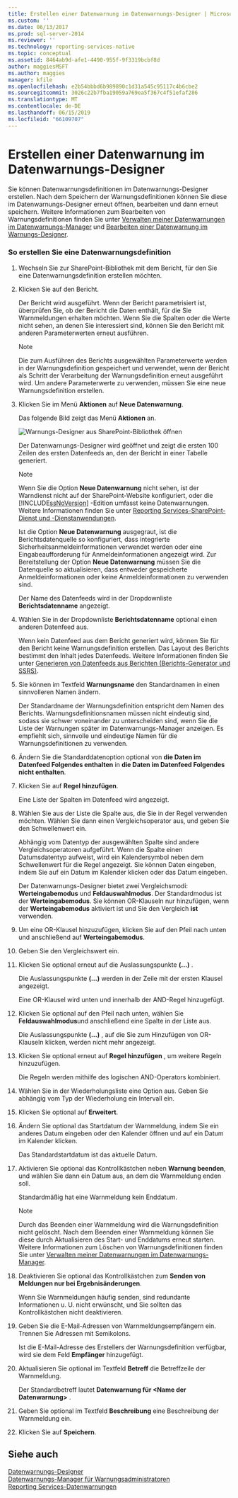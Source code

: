```yaml
---
title: Erstellen einer Datenwarnung im Datenwarnungs-Designer | Microsoft-Dokumentation
ms.custom: ''
ms.date: 06/13/2017
ms.prod: sql-server-2014
ms.reviewer: ''
ms.technology: reporting-services-native
ms.topic: conceptual
ms.assetid: 8464ab9d-afe1-4490-955f-9f3319bcbf8d
author: maggiesMSFT
ms.author: maggies
manager: kfile
ms.openlocfilehash: e2b54bbbd6b989890c1d31a545c95117c4b6cbe2
ms.sourcegitcommit: 3026c22b7fba19059a769ea5f367c4f51efaf286
ms.translationtype: MT
ms.contentlocale: de-DE
ms.lasthandoff: 06/15/2019
ms.locfileid: "66109707"
---
```

# <a name="create-a-data-alert-in-data-alert-designer"></a>Erstellen einer Datenwarnung im Datenwarnungs-Designer
  Sie können Datenwarnungsdefinitionen im Datenwarnungs-Designer erstellen. Nach dem Speichern der Warnungsdefinitionen können Sie diese im Datenwarnungs-Designer erneut öffnen, bearbeiten und dann erneut speichern. Weitere Informationen zum Bearbeiten von Warnungsdefinitionen finden Sie unter [Verwalten meiner Datenwarnungen im Datenwarnungs-Manager](manage-my-data-alerts-in-data-alert-manager.md) und [Bearbeiten einer Datenwarnung im Warnungs-Designer](edit-a-data-alert-in-alert-designer.md).  
  
### <a name="to-create-a-data-alert-definition"></a>So erstellen Sie eine Datenwarnungsdefinition  
  
1.  Wechseln Sie zur SharePoint-Bibliothek mit dem Bericht, für den Sie eine Datenwarnungsdefinition erstellen möchten.  
  
2.  Klicken Sie auf den Bericht.  
  
     Der Bericht wird ausgeführt. Wenn der Bericht parametrisiert ist, überprüfen Sie, ob der Bericht die Daten enthält, für die Sie Warnmeldungen erhalten möchten. Wenn Sie die Spalten oder die Werte nicht sehen, an denen Sie interessiert sind, können Sie den Bericht mit anderen Parameterwerten erneut ausführen.  
  
    > [!NOTE]  
    >  Die zum Ausführen des Berichts ausgewählten Parameterwerte werden in der Warnungsdefinition gespeichert und verwendet, wenn der Bericht als Schritt der Verarbeitung der Warnungsdefinition erneut ausgeführt wird. Um andere Parameterwerte zu verwenden, müssen Sie eine neue Warnungsdefinition erstellen.  
  
3.  Klicken Sie im Menü **Aktionen** auf **Neue Datenwarnung**.  
  
     Das folgende Bild zeigt das Menü **Aktionen** an.  
  
     ![Warnungs-Designer aus SharePoint-Bibliothek öffnen](media/rs-openalertdesigneriw.gif "Open Alert Designer from SharePoint library")  
  
     Der Datenwarnungs-Designer wird geöffnet und zeigt die ersten 100 Zeilen des ersten Datenfeeds an, den der Bericht in einer Tabelle generiert.  
  
    > [!NOTE]  
    >  Wenn Sie die Option **Neue Datenwarnung** nicht sehen, ist der Warndienst nicht auf der SharePoint-Website konfiguriert, oder die [!INCLUDE[ssNoVersion](../includes/ssnoversion-md.md)] -Edition umfasst keine Datenwarnungen. Weitere Informationen finden Sie unter [Reporting Services-SharePoint-Dienst und -Dienstanwendungen](../../2014/reporting-services/reporting-services-sharepoint-service-and-service-applications.md).  
    >   
    >  Ist die Option **Neue Datenwarnung** ausgegraut, ist die Berichtsdatenquelle so konfiguriert, dass integrierte Sicherheitsanmeldeinformationen verwendet werden oder eine Eingabeaufforderung für Anmeldeinformationen angezeigt wird. Zur Bereitstellung der Option **Neue Datenwarnung** müssen Sie die Datenquelle so aktualisieren, dass entweder gespeicherte Anmeldeinformationen oder keine Anmeldeinformationen zu verwenden sind.  
  
     Der Name des Datenfeeds wird in der Dropdownliste **Berichtsdatenname** angezeigt.  
  
4.  Wählen Sie in der Dropdownliste **Berichtsdatenname** optional einen anderen Datenfeed aus.  
  
     Wenn kein Datenfeed aus dem Bericht generiert wird, können Sie für den Bericht keine Warnungsdefinition erstellen. Das Layout des Berichts bestimmt den Inhalt jedes Datenfeeds. Weitere Informationen finden Sie unter [Generieren von Datenfeeds aus Berichten (Berichts-Generator und SSRS)](report-builder/generating-data-feeds-from-reports-report-builder-and-ssrs.md).  
  
5.  Sie können im Textfeld **Warnungsname** den Standardnamen in einen sinnvolleren Namen ändern.  
  
     Der Standardname der Warnungsdefinition entspricht dem Namen des Berichts. Warnungsdefinitionsnamen müssen nicht eindeutig sind, sodass sie schwer voneinander zu unterscheiden sind, wenn Sie die Liste der Warnungen später im Datenwarnungs-Manager anzeigen. Es empfiehlt sich, sinnvolle und eindeutige Namen für die Warnungsdefinitionen zu verwenden.  
  
6.  Ändern Sie die Standarddatenoption optional von **die Daten im Datenfeed Folgendes enthalten** in **die Daten im Datenfeed Folgendes nicht enthalten**.  
  
7.  Klicken Sie auf **Regel hinzufügen**.  
  
     Eine Liste der Spalten im Datenfeed wird angezeigt.  
  
8.  Wählen Sie aus der Liste die Spalte aus, die Sie in der Regel verwenden möchten. Wählen Sie dann einen Vergleichsoperator aus, und geben Sie den Schwellenwert ein.  
  
     Abhängig vom Datentyp der ausgewählten Spalte sind andere Vergleichsoperatoren aufgeführt. Wenn die Spalte einen Datumsdatentyp aufweist, wird ein Kalendersymbol neben dem Schwellenwert für die Regel angezeigt. Sie können Daten eingeben, indem Sie auf ein Datum im Kalender klicken oder das Datum eingeben.  
  
     Der Datenwarnungs-Designer bietet zwei Vergleichsmodi: **Werteingabemodus** und **Feldauswahlmodus**. Der Standardmodus ist der **Werteingabemodus**. Sie können OR-Klauseln nur hinzufügen, wenn der **Werteingabemodus** aktiviert ist und Sie den Vergleich **ist** verwenden.  
  
9. Um eine OR-Klausel hinzuzufügen, klicken Sie auf den Pfeil nach unten und anschließend auf **Werteingabemodus**.  
  
10. Geben Sie den Vergleichswert ein.  
  
11. Klicken Sie optional erneut auf die Auslassungspunkte **(...)** .  
  
     Die Auslassungspunkte **(...)** werden in der Zeile mit der ersten Klausel angezeigt.  
  
     Eine OR-Klausel wird unten und innerhalb der AND-Regel hinzugefügt.  
  
12. Klicken Sie optional auf den Pfeil nach unten, wählen Sie **Feldauswahlmodus**und anschließend eine Spalte in der Liste aus.  
  
     Die Auslassungspunkte **(...)** , auf die Sie zum Hinzufügen von OR-Klauseln klicken, werden nicht mehr angezeigt.  
  
13. Klicken Sie optional erneut auf **Regel hinzufügen** , um weitere Regeln hinzuzufügen.  
  
     Die Regeln werden mithilfe des logischen AND-Operators kombiniert.  
  
14. Wählen Sie in der Wiederholungsliste eine Option aus. Geben Sie abhängig vom Typ der Wiederholung ein Intervall ein.  
  
15. Klicken Sie optional auf **Erweitert**.  
  
16. Ändern Sie optional das Startdatum der Warnmeldung, indem Sie ein anderes Datum eingeben oder den Kalender öffnen und auf ein Datum im Kalender klicken.  
  
     Das Standardstartdatum ist das aktuelle Datum.  
  
17. Aktivieren Sie optional das Kontrollkästchen neben **Warnung beenden**, und wählen Sie dann ein Datum aus, an dem die Warnmeldung enden soll.  
  
     Standardmäßig hat eine Warnmeldung kein Enddatum.  
  
    > [!NOTE]  
    >  Durch das Beenden einer Warnmeldung wird die Warnungsdefinition nicht gelöscht. Nach dem Beenden einer Warnmeldung können Sie diese durch Aktualisieren des Start- und Enddatums erneut starten. Weitere Informationen zum Löschen von Warnungsdefinitionen finden Sie unter [Verwalten meiner Datenwarnungen im Datenwarnungs-Manager](manage-my-data-alerts-in-data-alert-manager.md).  
  
18. Deaktivieren Sie optional das Kontrollkästchen zum **Senden von Meldungen nur bei Ergebnisänderungen**.  
  
     Wenn Sie Warnmeldungen häufig senden, sind redundante Informationen u. U. nicht erwünscht, und Sie sollten das Kontrollkästchen nicht deaktivieren.  
  
19. Geben Sie die E-Mail-Adressen von Warnmeldungsempfängern ein. Trennen Sie Adressen mit Semikolons.  
  
     Ist die E-Mail-Adresse des Erstellers der Warnungsdefinition verfügbar, wird sie dem Feld **Empfänger** hinzugefügt.  
  
20. Aktualisieren Sie optional im Textfeld **Betreff** die Betreffzeile der Warnmeldung.  
  
     Der Standardbetreff lautet **Datenwarnung für \<Name der Datenwarnung>** .  
  
21. Geben Sie optional im Textfeld **Beschreibung** eine Beschreibung der Warnmeldung ein.  
  
22. Klicken Sie auf **Speichern**.  
  
## <a name="see-also"></a>Siehe auch  
 [Datenwarnungs-Designer](../../2014/reporting-services/data-alert-designer.md)   
 [Datenwarnungs-Manager für Warnungsadministratoren](../../2014/reporting-services/data-alert-manager-for-alerting-administrators.md)   
 [Reporting Services-Datenwarnungen](../ssms/agent/alerts.md)  
  
  
